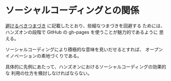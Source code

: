 # ソーシャルコーディングとの関係
[避けるべきつまづき](obstacles.md) に記載したとおり、些細なつまづきを回避する
ためには、ハンズオンの段階で GitHub の gh-pages を使うことが魅力的であるように
思える。

ソーシャルコーディングにより積極的な意味を見いだせるとすれば、
オープンイノベーションの素地づくりである。

具体的に先例にあたって、ハンズオンにおけるソーシャルコーディングの効果的な
利用の仕方を検討しなければならない。
